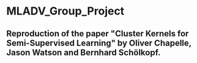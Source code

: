 # MLADV_Group_Project

## Reproduction of the paper "Cluster Kernels for Semi-Supervised Learning" by Oliver Chapelle, Jason Watson and Bernhard Schölkopf.
